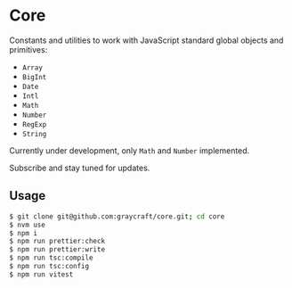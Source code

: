 # Core

Constants and utilities to work with JavaScript standard global objects and primitives:

- `Array`
- `BigInt`
- `Date`
- `Intl`
- `Math`
- `Number`
- `RegExp`
- `String`

Currently under development, only `Math` and `Number` implemented.

Subscribe and stay tuned for updates.

## Usage

```bash
$ git clone git@github.com:graycraft/core.git; cd core
$ nvm use
$ npm i
$ npm run prettier:check
$ npm run prettier:write
$ npm run tsc:compile
$ npm run tsc:config
$ npm run vitest
```
